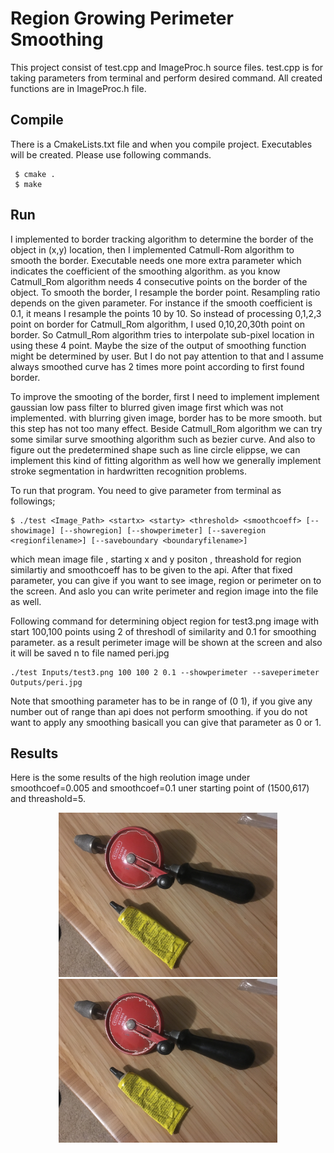 # Region Growing Perimeter Smoothing

This project consist of test.cpp and ImageProc.h source files. test.cpp is for taking parameters from terminal and perform desired command. All created functions are in ImageProc.h file.

## Compile
There is a CmakeLists.txt file and when you compile project. Executables will be created.
Please use following commands.    
```
 $ cmake .   
 $ make 
```

## Run

I implemented to border tracking algorithm to determine the border of the object in (x,y) location, then I implemented Catmull-Rom algorithm to smooth the border. Executable needs one more extra parameter which indicates the coefficient of the smoothing algorithm. as you know Catmull_Rom algorithm needs 4 consecutive points on the border of the object. To smooth the border, I resample the border point. Resampling ratio depends on the given parameter. For instance if the smooth coefficient is 0.1, it means I resample the points 10 by 10. So instead of processing 0,1,2,3 point on border for Catmull_Rom algorithm, I used 0,10,20,30th point on border. So Catmull_Rom algorithm tries to interpolate sub-pixel location in using these 4 point. Maybe the size of the output of smoothing function might be determined by user. But I do not pay attention to that and I assume always smoothed curve has 2 times more point according to first found border.

To improve the smooting of the border, first I need to implement implement gaussian low pass filter to blurred given image first which was not implemented. with blurring given image, border has to be more smooth. but this step has not too many effect. Beside Catmull_Rom algorithm we can try some similar surve smoothing algorithm such as bezier curve. And also to figure out the predetermined shape such as line circle elippse, we can implement this kind of fitting algorithm as well how we generally implement stroke segmentation in hardwritten recognition problems.

To run that program. You need to give parameter from terminal as followings;
```
$ ./test <Image_Path> <startx> <starty> <threshold> <smoothcoeff> [--showimage] [--showregion] [--showperimeter] [--saveregion <regionfilename>] [--saveboundary <boundaryfilename>]
```

which mean image file , starting x and y positon , threashold for region similartiy and smoothcoeff has to be given to the api.
After that fixed parameter, you can give if you want to see image, region or perimeter on to the screen. And aslo you can write perimeter and region image into the file as well.

Following command for determining object region for test3.png image with start 100,100 points using 2 of threshodl of similarity and 0.1 for smoothing parameter. as a result perimeter image will be shown at the screen and also it will be saved n to file named peri.jpg

```
./test Inputs/test3.png 100 100 2 0.1 --showperimeter --saveperimeter Outputs/peri.jpg
```

Note that smoothing parameter has to be in range of (0 1), if you give any number out of range than api does not perform smoothing.
if you do not want to apply any smoothing basicall you can give that parameter as 0 or 1.

## Results

Here is the some results of the high reolution image under smoothcoef=0.005 and smoothcoef=0.1 uner starting point of (1500,617) and threashold=5.

<p align="center">
  <img src="Outputs/peri5.jpg" width="350"/>  
  <img src="Outputs/peri3.jpg" width="350"/>  
</p>



  
 


